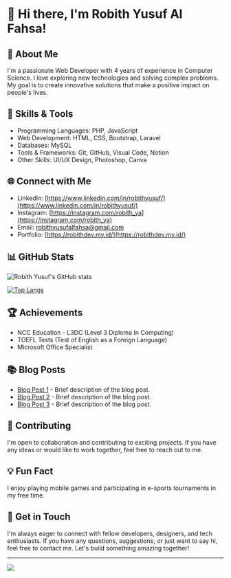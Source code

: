# 👋 Hi there, I'm Robith Yusuf Al Fahsa!

## 🚀 About Me

I'm a passionate Web Developer with 4 years of experience in Computer Science. I love exploring new technologies and solving complex problems. My goal is to create innovative solutions that make a positive impact on people's lives.

## 🔧 Skills & Tools

- Programming Languages: PHP, JavaScript
- Web Development: HTML, CSS, Bootstrap, Laravel
- Databases: MySQL
- Tools & Frameworks: Git, GitHub, Visual Code, Notion
- Other Skills: UI/UX Design, Photoshop, Canva

## 🌐 Connect with Me

- LinkedIn: [https://www.linkedin.com/in/robithyusuf/](https://www.linkedin.com/in/robithyusuf/)
- Instagram: [https://instagram.com/robith_ya](https://instagram.com/robith_ya)
- Email: [robithyusufalfahsa@gmail.com](mailto:robithyusufalfahsa@gmail.com)
- Portfolio: [https://robithdev.my.id/](https://robithdev.my.id/)

## 📊 GitHub Stats

![Robith Yusuf's GitHub stats](https://github-readme-stats.vercel.app/api?username=RobithYusuf&show_icons=true&theme=radical)

[![Top Langs](https://github-readme-stats.vercel.app/api/top-langs/?username=RobithYusuf&layout=compact&theme=radical)](https://github.com/anuraghazra/github-readme-stats)

## 🏆 Achievements

- NCC Education - L3DC (Level 3 Diploma In Computing)
- TOEFL Tests (Test of English as a Foreign Language)
- Microsoft Office Specialist

## 📚 Blog Posts

- [Blog Post 1](link_to_blog_post_1) - Brief description of the blog post.
- [Blog Post 2](link_to_blog_post_2) - Brief description of the blog post.
- [Blog Post 3](link_to_blog_post_3) - Brief description of the blog post.

## 🤝 Contributing

I'm open to collaboration and contributing to exciting projects. If you have any ideas or would like to work together, feel free to reach out to me.

## 💡 Fun Fact

I enjoy playing mobile games and participating in e-sports tournaments in my free time.

## 📧 Get in Touch

I'm always eager to connect with fellow developers, designers, and tech enthusiasts. If you have any questions, suggestions, or just want to say hi, feel free to contact me. Let's build something amazing together!

---

[![](https://visitcount.itsvg.in/api?id=RobithYusuf&label=Profile%20Views&color=4&icon=2&pretty=false)](https://visitcount.itsvg.in)
